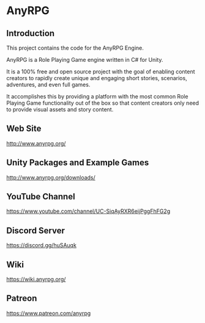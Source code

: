 # AnyRPG

## Introduction

This project contains the code for the AnyRPG Engine.

AnyRPG is a Role Playing Game engine written in C# for Unity.

It is a 100% free and open source project with the goal of enabling content creators to rapidly create unique and engaging short stories, scenarios, adventures, and even full games.

It accomplishes this by providing a platform with the most common Role Playing Game functionality out of the box so that content creators only need to provide visual assets and story content.

## Web Site

http://www.anyrpg.org/

## Unity Packages and Example Games

http://www.anyrpg.org/downloads/

## YouTube Channel

https://www.youtube.com/channel/UC-SiqAyRXR6eijPggFhFG2g

## Discord Server

https://discord.gg/huSAuqk

## Wiki

https://wiki.anyrpg.org/

## Patreon

https://www.patreon.com/anyrpg